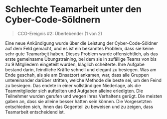 # Schlechte Teamarbeit unter den Cyber-Code-Söldnern
> CCO-Ereignis #2: Überlebender (1 von 2)

Eine neue Ankündigung wurde über die Leistung der Cyber-Code-Söldner auf dem Feld gemacht, und es ist ein bekanntes Problem, dass sie keine sehr gute Teamarbeit haben. Dieses Problem wurde offensichtlich, als das erste gemeinsame Übungstraining, bei dem sie in zufällige Teams von bis zu 9 Mitgliedern eingeteilt wurden, kläglich scheiterte. Ihre Aufgabe bestand darin, feindliche Kräfte schnell und elegant zu besiegen. Was am Ende geschah, als sie am Einsatzort ankamen, war, dass alle Gruppen untereinander darüber stritten, welche Methode die beste sei, um den Feind zu besiegen. Das endete in einer vollständigen Niederlage, als die Teammitglieder sich aufteilten und Aufgaben alleine erledigten. Die Teilnehmer wurden gerufen und wegen ihres Verhaltens gerügt. Die meisten gaben an, dass sie alleine besser hätten sein können. Die Vorgesetzten entschieden sich, ihnen das Gegenteil zu beweisen und zu zeigen, dass Teamarbeit entscheidend ist.

